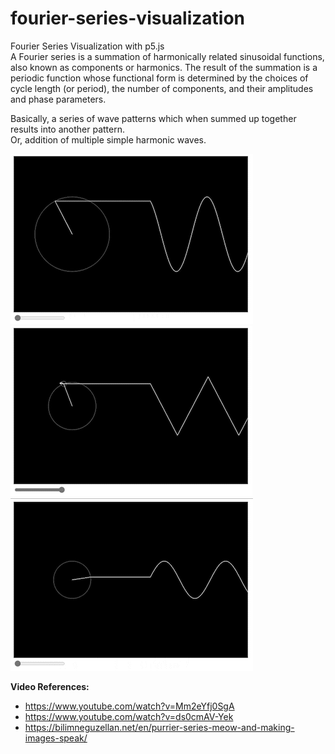 # fourier-series-visualization
Fourier Series Visualization with p5.js <br>
A Fourier series is a summation of harmonically related sinusoidal functions, also known as components or harmonics. 
The result of the summation is a periodic function whose functional form is determined by the choices of cycle length (or period), the number of components, and their 
amplitudes and phase parameters. <br>

Basically, a series of wave patterns which when summed up together results into another pattern. <br>
Or, addition of multiple simple harmonic waves. <br>

![Square Wave](/Images/square.gif?raw=true "Square Wave") <br>
![Triangle Wave](/Images/triangle.gif?raw=true "Triangle Wave") <br>
![SawTooth Wave](/Images/sawtooth.gif?raw=true "SawTooth Wave") <br>

**Video References:** <br>
- https://www.youtube.com/watch?v=Mm2eYfj0SgA <br>
- https://www.youtube.com/watch?v=ds0cmAV-Yek <br>
- https://bilimneguzellan.net/en/purrier-series-meow-and-making-images-speak/ <br>
